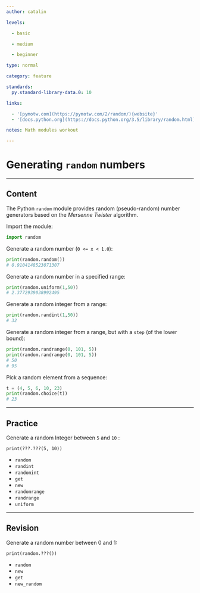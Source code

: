 ```yaml
---
author: catalin

levels:

  - basic

  - medium

  - beginner

type: normal

category: feature

standards:
  py.standard-library-data.0: 10

links:

  - '[pymotw.com](https://pymotw.com/2/random/){website}'
  - '[docs.python.org](https://docs.python.org/3.5/library/random.html){website}'

notes: Math modules workout

---
```


# Generating `random` numbers

---
## Content

The Python `random` module provides random (pseudo-random) number generators based on the *Mersenne Twister* algorithm.

Import the module:
```python
import random
```
Generate a random number (`0 <= x < 1.0`):
```python
print(random.random())
# 0.9104148523071307
```
Generate a random number in a specified range:
```python
print(random.uniform(1,50))
# 2.3772939038992495

```

Generate a random integer from a range:
```python
print(random.randint(1,50))
# 32
```
Generate a random integer from a range, but with a `step` (of the lower bound):
```python
print(random.randrange(0, 101, 5))
print(random.randrange(0, 101, 5))
# 50
# 95

```

Pick a random element from a sequence:
```python
t = (4, 5, 6, 10, 23)
print(random.choice(t))
# 23
```

---
## Practice

Generate a random Integer between `5` and `10` :

```
print(???.???(5, 10))
```


* `random`
* `randint`
* `randomint`
* `get`
* `new`
* `randomrange`
* `randrange`
* `uniform`

---
## Revision

Generate a random number between 0 and 1:
```
print(random.???())
```


* `random`
* `new`
* `get`
* `new_random`
